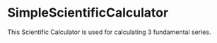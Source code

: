 # SimpleScientificCalculator
This Scientific Calculator is used for calculating 3 fundamental series.
